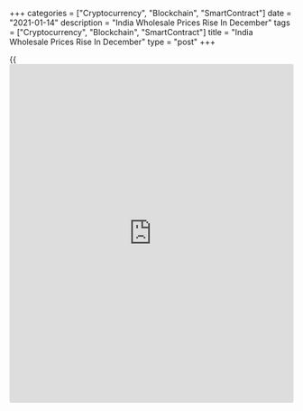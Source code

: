 +++
categories = ["Cryptocurrency", "Blockchain", "SmartContract"]
date = "2021-01-14"
description = "India Wholesale Prices Rise In December"
tags = ["Cryptocurrency", "Blockchain", "SmartContract"]
title = "India Wholesale Prices Rise In December"
type = "post"
+++

{{<iframe id="large-banner" src="https://www.bounty.group/#slide=3.0" width="100%" height="600" scrolling="no" style="border: 0px solid rgb(216, 221, 230); border-radius: 3px;">}}

India's wholesale prices increased at a softer pace in December, data
from the Ministry of Commerce & Industry showed on Thursday.

The wholesale price index rose 1.22 percent year-on-year in December,
after a 1.55 percent increase in November. Economists had expected a 1.3
percent rise.

The primary articles price index declined 1.61 percent annually in
December, after a 2.72 percent growth in the previous month.

Food price inflation eased to 0.92 percent in December from 2.97 percent
in the previous month.

Fuel and power prices declined 8.72 percent in December, following a
9.87 percent fall in the prior month.

Prices of manufactured products grew 4.24 percent in December, following
a 2.97 percent gain in the previous month.

The wholesale prices rose 1.31 percent in October.

For comments and feedback [contact](https://www.playgroundfx.com/contact/): editorial@rtt[news](https://www.letsplayfx.com/blog/forex-news-website/).com

[Economic News][1]

 **What parts of the world are seeing the best (and worst) economic
performances lately? Click[here][2] to check out our [Econ Scorecard][2]
and find out! See up-to-the-moment [ranking](https://www.playgroundfx.com/blog/crypto-exchange-ranking/)s for the best and worst
performers in [GDP][2], [unemployment rate][3], [inflation][4] and much
more.**

   1. www.rtt[news](https://www.letsplayfx.com/blog/forex-news-website/).com/Content/EconomicNews.aspx
   2. www.rtt[news](https://www.letsplayfx.com/blog/forex-news-website/).com/economic-scorecard/world-rank/GDP/highest-performance.aspx
   3. www.rtt[news](https://www.letsplayfx.com/blog/forex-news-website/).com/economic-scorecard/world-rank/unemployment-rate/lowest-performance.aspx
   4. www.rtt[news](https://www.letsplayfx.com/blog/forex-news-website/).com/economic-scorecard/world-rank/CPI/highest-performance.aspx